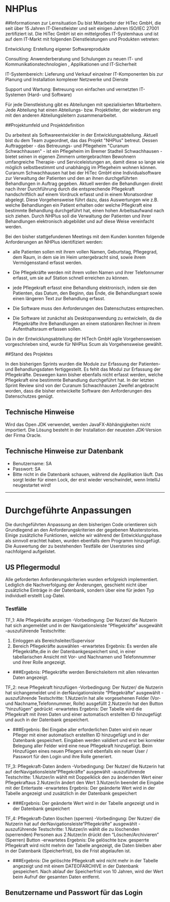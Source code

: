 # NHPlus

##Informationen zur Lernsituation
Du bist Mitarbeiter der HiTec GmbH, die seit über 15 Jahren IT-Dienstleister und seit einigen Jahren ISO/IEC 27001 zertifiziert ist. Die HiTec GmbH ist ein mittelgroßes IT-Systemhaus und ist auf dem IT-Markt mit folgenden Dienstleistungen und Produkten vetreten: 

Entwicklung: Erstellung eigener Softwareprodukte

Consulting: Anwenderberatung und Schulungen zu neuen IT- und Kommunikationstechnologien , Applikationen und IT-Sicherheit

IT-Systembereich: Lieferung und Verkauf einzelner IT-Komponenten bis zur Planung und Installation komplexer Netzwerke und Dienste

Support und Wartung: Betreuung von einfachen und vernetzten IT-Systemen (Hard- und Software)

Für jede Dienstleistung gibt es Abteilungen mit spezialisierten Mitarbeitern. Jede Abteilung hat einen Abteilungs- bzw. Projektleiter, der wiederum eng mit den anderen Abteilungsleitern zusammenarbeitet.

 

##Projektumfeld und Projektdefinition

Du arbeitest als Softwareentwickler in der Entwicklungsabteilung. Aktuell bist du dem Team zugeordnet, das das Projekt "NHPlus" betreut. Dessen Auftraggeber - das Betreuungs- und Pflegeheim "Curanum Schwachhausen" - ist ein Pflegeheim im Bremer Stadteil Schwachhausen - bietet seinen in eigenen Zimmern untergebrachten Bewohnern umfangreiche Therapie- und Serviceleistungen an, damit diese so lange wie möglich selbstbestimmt und unabhängig im Pflegeheim wohnen können. Curanum Schwachhausen hat bei der HiTec GmbH eine Individualsoftware zur Verwaltung der Patienten und den an ihnen durchgeführten Behandlungen in Auftrag gegeben. Aktuell werden die Behandlungen direkt nach ihrer Durchführung durch die entsprechende Pflegekraft handschriftlich auf einem Vordruck erfasst und in einem Monatsordner abgelegt. Diese Vorgehensweise führt dazu, dass Auswertungen wie z.B. welche Behandlungen ein Patient erhalten oder welche Pflegkraft eine bestimmte Behandlung durchgeführt hat, einen hohen Arbeitsaufwand nach sich ziehen. Durch NHPlus soll die Verwaltung der Patienten und ihrer Behandlungen elektronisch abgebildet und auf diese Weise vereinfacht werden.

Bei den bisher stattgefundenen Meetings mit dem Kunden konnten folgende Anforderungen an NHPlus identifiziert werden:

- alle Patienten sollen mit ihrem vollen Namen, Geburtstag, Pflegegrad, dem Raum, in dem sie im Heim untergebracht sind, sowie ihrem Vermögensstand erfasst werden.

- Die Pflegekräfte werden mit ihrem vollen Namen und ihrer Telefonnumer erfasst, um sie auf Station schnell erreichen zu können.

- jede Pflegekraft erfasst eine Behandlung elektronisch, indem sie den Patienten, das Datum, den Beginn, das Ende, die Behandlungsart sowie einen längeren Text zur Behandlung erfasst.

- Die Software muss den Anforderungen des Datenschutzes entsprechen. 

- Die Software ist zunächst als Desktopanwendung zu entwickeln, da die Pflegekräfte ihre Behandlungen an einem stationären Rechner in ihrem Aufenthaltsraum erfassen sollen.

 

Da in der Entwicklungsabteilung der HiTech GmbH agile Vorgehensweisen vorgeschrieben sind, wurde für NHPlus Scum als Vorgehensweise gewählt.

 

##Stand des Projektes

In den bisherigen Sprints wurden die Module zur Erfassung der Patienten- und Behandlungsdaten fertiggestellt. Es fehlt das Modul zur Erfassung der Pflegekräfte. Deswegen kann bisher ebenfalls nicht erfasst werden, welche Pflegekraft eine bestimmte Behandlung durchgeführt hat. In der letzten Sprint Review sind von der Curanum Schwachhausen Zweifel angebracht worden, dass die bisher entwickelte Software den Anforderungen des Datenschutzes genügt.

## Technische Hinweise

Wird das Open JDK verwendet, werden JavaFX-Abhängigkeiten nicht importiert. Die Lösung besteht in der Installation der neuesten JDK-Version der Firma Oracle.

## Technische Hinweise zur Datenbank

- Benutzername: SA
- Passwort: SA
- Bitte nicht in die Datenbank schauen, während die Applikation läuft. Das sorgt leider für einen Lock, der erst wieder verschwindet, wenn IntelliJ neugestartet wird!

--------------------------------------------------------------------------------------------------------------

# Durchgeführte Anpassungen 

Die durchgeführten Anpassung an dem bisherigen Code orientieren sich Grundlegend an den Anforderungskriterien der gegebenen Musterstories. Einige zusätzliche Funktionen, welche wir während der Entwicklungsphase als sinnvoll erachtet haben, wurden ebenfalls dem Programm hinzugefügt.
Die Auswertung der zu bestehenden Testfälle der Userstories sind nachfolgend aufgelistet.

## US Pflegermodul
Alle geforderten Anforderungskriterien wurden erfolgreich implementiert. 
Lediglich die Nachverfolgung der Änderungen, geschieht nicht über zusätzliche Einträge in der Datenbank, sondern über eine für jeden Typ individuell erstellt Log-Datei.

### Testfälle
TF_1: Alle Pflegekräfte anzeigen
-Vorbedingung: Der Nutzer/ die Nutzerin hat sich angemeldet und in der Navigationsleiste “Pflegekräfte” ausgewählt
-auszuführende Testschritte: 
1. Einloggen als Bereichsleiter/Supervisor
2. Bereich Pflegekräfte auswählen
-erwartetes Ergebnis: Es werden alle Pflegekräfte,die in der Datenbankgespeichert sind, in einer tabellarischen Ansicht mit Vor- und Nachnamen und Telefonnummer und ihrer Rolle angezeigt.
- ###Ergebnis: Pflegekräfte werden Bereichsleitern mit allen relevanten Daten angezeigt.

TF_2: neue Pflegekraft hinzufügen
-Vorbedingung: Der Nutzer/ die Nutzerin hat sichangemeldet und in derNavigationsleiste “Pflegekräfte” ausgewählt
-auszuführende Testschritte:
1.Nutzer/in hat alle vorgesehenen Felder (Vor- und Nachname,Telefonnummer, Rolle) ausgefüllt
2.Nutzer/in hat den Button “hinzufügen” gedrückt
-erwartetes Ergebnis: Der Tabelle wird die Pflegekraft mit ihren Daten und einer automatisch erstellten ID hinzugefügt und auch in der Datenbank gespeichert.
- ###Ergebnis: Bei Eingabe aller erforderlichen Daten wird ein neuer Pfleger mit einer automatisch erstellten ID hinzugefügt und in der Datenbank gespeichert. Eingaben werden validiert und erst bei korrekter Belegung aller Felder wird eine neue Pflegekraft hinzugefügt. Beim Hinzufügen eines neuen Pflegers wird ebenfalls ein neuer User / Passwort für den Login und ihre Rolle generiert.

TF_3: Pflegekraft-Daten ändern
-Vorbedingung: Der Nutzer/ die Nutzerin hat auf derNavigationsleiste“Pflegekräfte” ausgewählt
-auszuführende Testschritte:
1.Nutzer/in wählt mit Doppelklick den zu ändernden Wert einer Pflegekraftaus
2.Nutzer/in ändert den Wert
3.Nutzer/in beendet die Eingabe mit der Entertaste
-erwartetes Ergebnis: Der geänderte Wert wird in der Tabelle angezeigt und zusätzlich in der Datenbank gespeichert
- ###Ergebnis: Der geänderte Wert wird in der Tabelle angezeigt und in der Datenbank gespeichert

TF_4: Pflegekraft-Daten löschen (sperren)
-Vorbedingung: Der Nutzer/ die Nutzerin hat auf derNavigationsleiste“Pflegekräfte” ausgewählt
-auszuführende Testschritte:
1.Nutzer/in wählt die zu löschenden (sperrenden) Personen aus
2.Nutzer/in drückt den “Löschen/Archivieren” (Sperren) Button
-erwartetes Ergebnis: Die gelöschte bzw. gesperrte Pflegekraft wird nicht mehrin der Tabelle angezeigt, die Daten bleiben aber in der Datenbank (Speicherfrist), bis die Frist abgelaufen ist.
- ###Ergebnis: Die gelöschte Pflegekraft wird nicht mehr in der Tabelle angezeigt und mit einem DATEOFARCHIVE in der Datenbank gespeichert. Nach ablauf der Speicherfrist von 10 Jahren, wird der Wert beim Aufruf der gesamten Daten entfernt.


## Benutzername und Passwort für das Login
